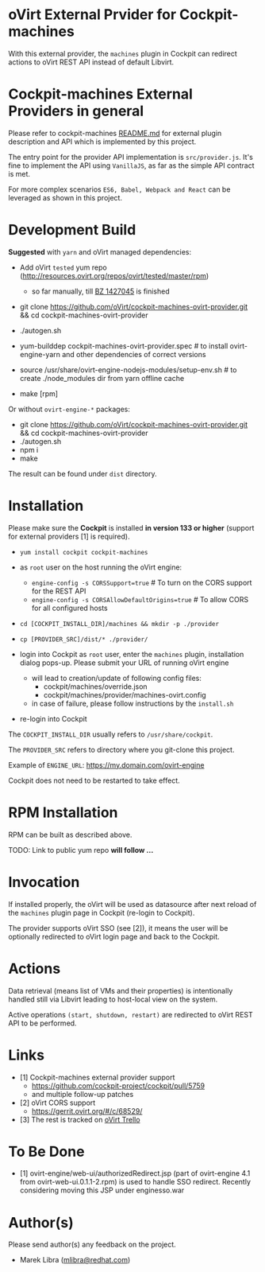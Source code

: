# oVirt External Prvider for Cockpit-machines
With this external provider, the `machines` plugin in Cockpit can redirect actions to oVirt REST API instead of default Libvirt.
 
# Cockpit-machines External Providers in general 
 Please refer to cockpit-machines [README.md](https://github.com/cockpit-project/cockpit/blob/master/pkg/machines/README.md) for external plugin description and API which is implemented by this project.

 The entry point for the provider API implementation is `src/provider.js`.
 It's fine to implement the API using `VanillaJS`, as far as the simple API contract is met.
 
 For more complex scenarios `ES6, Babel, Webpack and React` can be leveraged as shown in this project. 

# Development Build
 
 **Suggested** with `yarn` and oVirt managed dependencies:
 
 - Add oVirt `tested` yum repo (http://resources.ovirt.org/repos/ovirt/tested/master/rpm)
     - so far manually, till [BZ 1427045](https://bugzilla.redhat.com/show_bug.cgi?id=1427045) is finished 
 
 - git clone https://github.com/oVirt/cockpit-machines-ovirt-provider.git && cd cockpit-machines-ovirt-provider
 - ./autogen.sh
 - yum-builddep cockpit-machines-ovirt-provider.spec  # to install ovirt-engine-yarn and other dependencies of correct versions
 - source /usr/share/ovirt-engine-nodejs-modules/setup-env.sh  # to create ./node_modules dir from yarn offline cache
 - make [rpm]

 
 Or without `ovirt-engine-*` packages:
 
 - git clone https://github.com/oVirt/cockpit-machines-ovirt-provider.git && cd cockpit-machines-ovirt-provider
 - ./autogen.sh
 - npm i
 - make
 
 The result can be found under `dist` directory.
 
# Installation
Please make sure the **Cockpit** is installed **in version 133 or higher** (support for external providers [1] is required).
    
 - `yum install cockpit cockpit-machines`

 - as `root` user on the host running the oVirt engine:
     - `engine-config -s CORSSupport=true` # To turn on the CORS support for the REST API     
     - `engine-config -s CORSAllowDefaultOrigins=true`  # To allow CORS for all configured hosts

 - `cd [COCKPIT_INSTALL_DIR]/machines && mkdir -p ./provider`
 - `cp [PROVIDER_SRC]/dist/* ./provider/`
 - login into Cockpit as `root` user, enter the `machines` plugin, installation dialog pops-up. Please submit your URL of running oVirt engine 
     - will lead to creation/update of following config files:
         - cockpit/machines/override.json
         - cockpit/machines/provider/machines-ovirt.config
     - in case of failure, please follow instructions by the `install.sh`        
 - re-login into Cockpit

The `COCKPIT_INSTALL_DIR` usually refers to `/usr/share/cockpit`.

The `PROVIDER_SRC` refers to directory where you git-clone this project.

Example of `ENGINE_URL`: https://my.domain.com/ovirt-engine

Cockpit does not need to be restarted to take effect.

# RPM Installation

RPM can be built as described above.

TODO: Link to public yum repo **will follow ...**

# Invocation
If installed properly, the oVirt will be used as datasource after next reload of the `machines` plugin page in Cockpit (re-login to Cockpit).

The provider supports oVirt SSO (see [2]), it means the user will be optionally redirected to oVirt login page and back to the Cockpit. 

# Actions
Data retrieval (means list of VMs and their properties) is intentionally handled still via Libvirt leading to host-local view on the system.

Active operations `(start, shutdown, restart)` are redirected to oVirt REST API to be performed.

  
# Links

- [1] Cockpit-machines external provider support
    - https://github.com/cockpit-project/cockpit/pull/5759
    - and multiple follow-up patches
- [2] oVirt CORS support
    - https://gerrit.ovirt.org/#/c/68529/
- [3] The rest is tracked on [oVirt Trello](https://trello.com/c/QXXB6SHu/8-cockpit-upstream-vm-management)

# To Be Done

- [1] ovirt-engine/web-ui/authorizedRedirect.jsp (part of ovirt-engine 4.1 from ovirt-web-ui.0.1.1-2.rpm) is used to handle SSO redirect. Recently considering moving this JSP under enginesso.war
  
# Author(s)
Please send author(s) any feedback on the project.
  
  - Marek Libra ([mlibra@redhat.com](mlibra@redhat.com))
 
